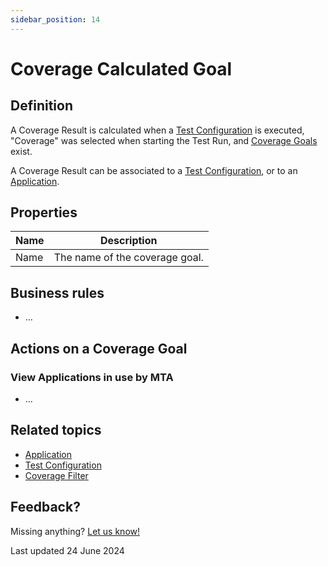 ```yaml
---
sidebar_position: 14
---
```


# Coverage Calculated Goal

## Definition

A Coverage Result is calculated when a [Test Configuration](test-configuration) is executed, "Coverage" was selected when starting the Test Run, and [Coverage Goals](coverage-goal) exist. 

A Coverage Result can be associated to a [Test Configuration](test-configuration), or to an [Application](application).


## Properties
| Name | Description                    |
| ---- | ------------------------------ |
| Name | The name of the coverage goal. |

## Business rules
- ...

## Actions on a Coverage Goal

### View Applications in use by MTA
- ...

## Related topics
- [Application](application)
- [Test Configuration](test-configuration)
- [Coverage Filter](coverage-filter)

## Feedback?
Missing anything? [Let us know!](mailto:support@menditect.com)

Last updated 24 June 2024
